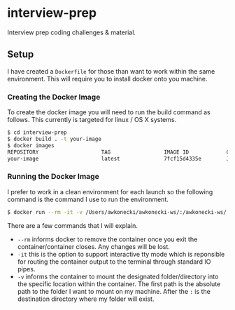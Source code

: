 # interview-prep
Interview prep coding challenges &amp; material.

## Setup
I have created a `Dockerfile` for those than want to work within the same environment.  This will require you to install docker onto you machine.

### Creating the Docker Image
To create the docker image you will need to run the build command as follows.  This currently is targeted for linux / OS X systems.

```bash
$ cd interview-prep
$ docker build . -t your-image
$ docker images
REPOSITORY                    TAG                 IMAGE ID            CREATED             SIZE
your-image                    latest              7fcf15d4335e        Just now            1.3 GB
```

### Running the Docker Image
I prefer to work in a clean environment for each launch so the following command is the command I use to run the environment.

```bash
$ docker run --rm -it -v /Users/awkonecki/awkonecki-ws/:/awkonecki-ws/ your-image
```

There are a few commands that I will explain.
- `--rm` informs docker to remove the container once you exit the container/container closes.  Any changes will be lost.
- `-it` this is the option to support interactive tty mode which is reponsible for routing the container output to the terminal through standard IO pipes.
- `-v` informs the container to mount the designated folder/directory into the specific location within the container.  The first path is the absolute path to the folder I want to mount on my machine.  After the `:` is the destination directory where my folder will exist.
